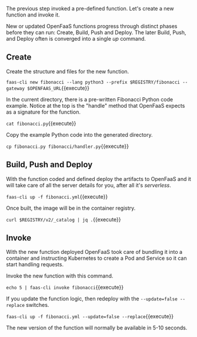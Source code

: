 The previous step invoked a pre-defined function. Let's create a new function and invoke it.

New or updated OpenFaaS functions progress through distinct phases before they can run: Create, Build, Push and Deploy. The later Build, Push, and Deploy often is converged into a single _up_ command.

## Create ##

Create the structure and files for the new function.

`faas-cli new fibonacci --lang python3 --prefix $REGISTRY/fibonacci --gateway $OPENFAAS_URL`{{execute}}

In the current directory, there is a pre-written Fibonacci Python code example. Notice at the top is the "handle" method that OpenFaaS expects as a signature for the function.

`cat fibonacci.py`{{execute}}

Copy the example Python code into the generated directory.

`cp fibonacci.py fibonacci/handler.py`{{execute}}

## Build, Push and Deploy ##

With the function coded and defined deploy the artifacts to OpenFaaS and it will take care of all the server details for you, after all it's _serverless_.

`faas-cli up -f fibonacci.yml`{{execute}}

Once built, the image will be in the container registry.

`curl $REGISTRY/v2/_catalog | jq .`{{execute}}

## Invoke ##

With the new function deployed OpenFaaS took care of bundling it into a container and instructing Kubernetes to create a Pod and Service so it can start handling requests.

Invoke the new function with this command.

`echo 5 | faas-cli invoke fibonacci`{{execute}}

If you update the function logic, then redeploy with the `--update=false --replace` switches.

`faas-cli up -f fibonacci.yml --update=false --replace`{{execute}}

The new version of the function will normally be available in 5-10 seconds.
